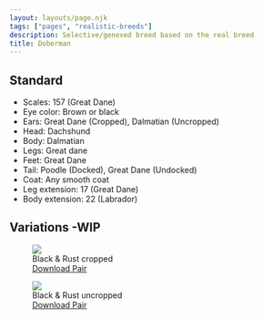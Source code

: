 ```yaml
---
layout: layouts/page.njk
tags: ["pages", "realistic-breeds"]
description: Selective/genexed breed based on the real breed
title: Doberman
---
```


## Standard

- Scales: 157 (Great Dane)
- Eye color: Brown or black
- Ears: Great Dane (Cropped), Dalmatian (Uncropped)
- Head: Dachshund
- Body: Dalmatian
- Legs: Great dane
- Feet: Great Dane
- Tail: Poodle (Docked), Great Dane (Undocked)
- Coat: Any smooth coat
- Leg extension: 17 (Great Dane)
- Body extension: 22 (Labrador)

## Variations -WIP

<div class="breed-pics">

  <div>
    <figure>
      <img src="https://cdn.glitch.com/e8c48446-7221-44a1-aabd-d809cd1d1e34%2Fpetz241.png?v=1625288211777">
      <figcaption> Black & Rust cropped<br/>
       <a href="https://cdn.glitch.com/e8c48446-7221-44a1-aabd-d809cd1d1e34%2Fdoberman-cropped.zip?v=1628641955620">Download Pair</a></figcaption>
    </figure>
  </div>
    <div>
    <figure>
      <img src="https://cdn.glitch.com/e8c48446-7221-44a1-aabd-d809cd1d1e34%2Fdobermanuncrop.png?v=1625364235409">
      <figcaption> Black & Rust uncropped<br/>
       <a href="https://cdn.glitch.com/e8c48446-7221-44a1-aabd-d809cd1d1e34%2Fdoberman-uncropped.zip?v=1628641955888">Download Pair</a></figcaption>
    </figure>
  </div>
</div>
